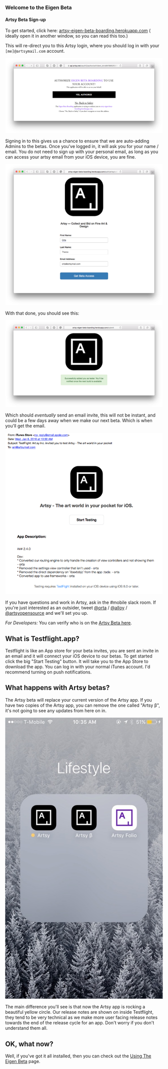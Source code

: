 ### Welcome to the Eigen Beta

#### Artsy Beta Sign-up

To get started, click here: [artsy-eigen-beta-boarding.herokuapp.com](http://artsy-eigen-beta-boarding.herokuapp.com) ( ideally open it in another window, so you can read this too.)

This will re-direct you to this Artsy login, where you should log in with your `[me]@artsymail.com` account.

<p align="center">
  <img src="screenshots/artsy-oauth.png" />
</p>

Signing in to this gives us a chance to ensure that we are auto-adding Admins to the betas. Once you've logged in, it will ask you for your name / email. You do not need to sign up with your personal email, as long as you can access your artsy email from your iOS device, you are fine.

<p align="center">
  <img src="screenshots/sign-up-testflight.png" />
</p>

With that done, you should see this:

<p align="center">
  <img src="screenshots/success.png" />
</p>

Which should _eventually_ send an email invite, this will not be instant, and could be a few days away when we make our next beta. Which is when you'll get the email.

<p align="center">
  <img src="screenshots/testflight-email.png" />
</p>

If you have questions and work in Artsy, ask in the #mobile slack room. If you're just interested as an outsider, tweet [@orta](https://twitter.com/orta/) / [@alloy](https://twitter.com/orta/) / [@artsyopensource](https://twitter.com/orta/) and we'll set you up.

_For Developers:_ You can verify who is on the [Artsy Beta here](https://itunesconnect.apple.com/WebObjects/iTunesConnect.woa/ra/ng/app/703796080/testflight/information).

## What is Testflight.app?

Testflight is like an App store for your beta invites, you are sent an invite in an email and it will connect your iOS device to our betas. To get started click the big "Start Testing" button. It will take you to the App Store to download the app. You can log in with your normal iTunes account.  I'd recommend turning on push notifications.

## What happens with Artsy betas?

The Artsy beta will replace your current version of the Artsy app. If you have two copies of the Artsy app, you can remove the one called "Artsy β", it's not going to see any updates from here on in.

<p align="center">
  <img src="screenshots/artsy-icon.jpg"/>
</p>

The main difference you'll see is that now the Artsy app is rocking a beautiful yellow circle. Our release notes are shown on inside Testflight, they tend to be very technical as we make more user facing release notes towards the end of the release cycle for an app. Don't worry if you don't understand them all.


## OK, what now?

Well, if you've got it all installed, then you can check out the [Using The Eigen Beta](using_the_beta.md) page.
